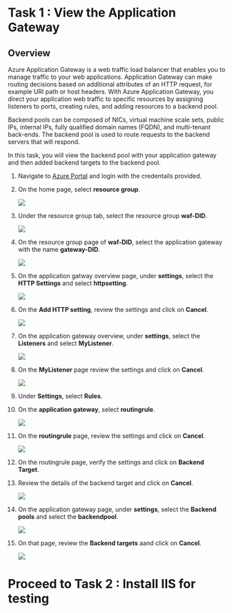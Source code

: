 # Task 1 : View the Application Gateway

## Overview

Azure Application Gateway is a web traffic load balancer that enables you to manage traffic to your web applications. Application Gateway can make routing decisions based on additional attributes of an HTTP request, for example URI path or host headers. With Azure Application Gateway, you direct your application web traffic to specific resources by assigning listeners to ports, creating rules, and adding resources to a backend pool.

Backend pools can be composed of NICs, virtual machine scale sets, public IPs, internal IPs, fully qualified domain names (FQDN), and multi-tenant back-ends. The backend pool is used to route requests to the backend servers that will respond.

In this task, you will view the backend pool with your application gateway and then added backend targets to the backend pool.

1. Navigate to [Azure Portal](https://portal.azure.com) and login with the credentails provided.

1. On the home page, select **resource group**.

     ![](../images/waf021.png)

1. Under the resource group tab, select the resource group **waf-DID**.

     ![](../images/waf051.png)

1. On the resource group page of **waf-DID**, select the application gateway with the name **gateway-DID**.

     ![](../images/waf050.png)

1. On the application gatway overview page, under **settings**, select the **HTTP Settings** and select **httpsetting**.

     ![](../images/waf052.png)

1. On the **Add HTTP setting**, review the settings and click on **Cancel**.

     ![](../images/waf026.png)

1. On the application gateway overview, under **settings**, select the **Listeners** and select **MyListener**.

     ![](../images/waf027.png)

1. On the **MyListener** page review the settings and click on **Cancel**.

     ![](../images/waf028.png)

1. Under **Settings**, select **Rules**.

1. On the **application gateway**, select **routingrule**.

      ![](../images/waf029.png)

1. On the **routingrule** page, review the settings and click on **Cancel**.

      ![](../images/waf030.png)
      
1. On the routingrule page, verify the settings and click on **Backend Target**.

1. Review the details of the backend target and click on **Cancel**.

      ![](../images/waf031.png)

1. On the application gateway page, under **settings**, select the **Backend pools** and select the **backendpool**.

      ![](../images/waf032.png)

1. On that page, review the **Backend targets** aand click on **Cancel**.

      ![](../images/waf033.png)


# Proceed to Task 2 : Install IIS for testing







